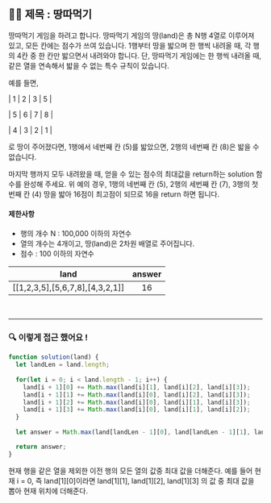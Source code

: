 ## ✍🏻 제목 : 땅따먹기
땅따먹기 게임을 하려고 합니다. 땅따먹기 게임의 땅(land)은 총 N행 4열로 이루어져 있고, 모든 칸에는 점수가 쓰여 있습니다. 1행부터 땅을 밟으며 한 행씩 내려올 때, 각 행의 4칸 중 한 칸만 밟으면서 내려와야 합니다. 단, 땅따먹기 게임에는 한 행씩 내려올 때, 같은 열을 연속해서 밟을 수 없는 특수 규칙이 있습니다.

예를 들면,

| 1 | 2 | 3 | 5 |

| 5 | 6 | 7 | 8 |

| 4 | 3 | 2 | 1 |

로 땅이 주어졌다면, 1행에서 네번째 칸 (5)를 밟았으면, 2행의 네번째 칸 (8)은 밟을 수 없습니다.

마지막 행까지 모두 내려왔을 때, 얻을 수 있는 점수의 최대값을 return하는 solution 함수를 완성해 주세요. 위 예의 경우, 1행의 네번째 칸 (5), 2행의 세번째 칸 (7), 3행의 첫번째 칸 (4) 땅을 밟아 16점이 최고점이 되므로 16을 return 하면 됩니다.

#### 제한사항
- 행의 개수 N : 100,000 이하의 자연수
- 열의 개수는 4개이고, 땅(land)은 2차원 배열로 주어집니다.
- 점수 : 100 이하의 자연수

|land|answer|
|:------:|:----:|
|[[1,2,3,5],[5,6,7,8],[4,3,2,1]]|16|

</br>

---

### 🔍 이렇게 접근 했어요 !

```javascript
function solution(land) {
  let landLen = land.length;
  
  for(let i = 0; i < land.length - 1; i++) {
    land[i + 1][0] += Math.max(land[i][1], land[i][2], land[i][3]);
    land[i + 1][1] += Math.max(land[i][0], land[i][2], land[i][3]);
    land[i + 1][2] += Math.max(land[i][0], land[i][1], land[i][3]);
    land[i + 1][3] += Math.max(land[i][0], land[i][1], land[i][2]);
  }
  
  let answer = Math.max(land[landLen - 1][0], land[landLen - 1][1], land[landLen - 1][2], land[landLen - 1][3])

  return answer;
}
```
현재 행을 같은 열을 제외한 이전 행의 모든 열의 값중 최대 값을 더해준다.
예를 들어 현재 i = 0, 즉 land[1][0]이라면 land[1][1], land[1][2], land[1][3] 의 값 중 최대 값을 뽑아 현재 위치에 더해준다.
